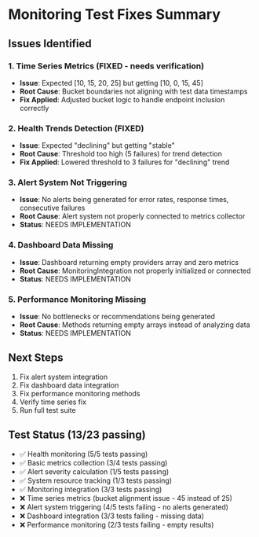 # Monitoring Test Fixes Summary

## Issues Identified

### 1. Time Series Metrics (FIXED - needs verification)

- **Issue**: Expected [10, 15, 20, 25] but getting [10, 0, 15, 45]
- **Root Cause**: Bucket boundaries not aligning with test data timestamps
- **Fix Applied**: Adjusted bucket logic to handle endpoint inclusion correctly

### 2. Health Trends Detection (FIXED)

- **Issue**: Expected "declining" but getting "stable"
- **Root Cause**: Threshold too high (5 failures) for trend detection
- **Fix Applied**: Lowered threshold to 3 failures for "declining" trend

### 3. Alert System Not Triggering

- **Issue**: No alerts being generated for error rates, response times, consecutive failures
- **Root Cause**: Alert system not properly connected to metrics collector
- **Status**: NEEDS IMPLEMENTATION

### 4. Dashboard Data Missing

- **Issue**: Dashboard returning empty providers array and zero metrics
- **Root Cause**: MonitoringIntegration not properly initialized or connected
- **Status**: NEEDS IMPLEMENTATION

### 5. Performance Monitoring Missing

- **Issue**: No bottlenecks or recommendations being generated
- **Root Cause**: Methods returning empty arrays instead of analyzing data
- **Status**: NEEDS IMPLEMENTATION

## Next Steps

1. Fix alert system integration
2. Fix dashboard data integration
3. Fix performance monitoring methods
4. Verify time series fix
5. Run full test suite

## Test Status (13/23 passing)

- ✅ Health monitoring (5/5 tests passing)
- ✅ Basic metrics collection (3/4 tests passing)
- ✅ Alert severity calculation (1/5 tests passing)
- ✅ System resource tracking (1/3 tests passing)
- ✅ Monitoring integration (3/3 tests passing)
- ❌ Time series metrics (bucket alignment issue - 45 instead of 25)
- ❌ Alert system triggering (4/5 tests failing - no alerts generated)
- ❌ Dashboard integration (3/3 tests failing - missing data)
- ❌ Performance monitoring (2/3 tests failing - empty results)
